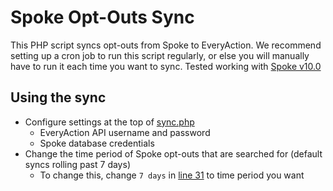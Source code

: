 # Spoke Opt-Outs Sync
This PHP script syncs opt-outs from Spoke to EveryAction. We recommend setting up a cron job to run this script regularly, or else you will manually have to run it each time you want to sync. Tested working with [Spoke v10.0](https://github.com/moveonorg/spoke)

## Using the sync
- Configure settings at the top of [sync.php](sync.php)
  - EveryAction API username and password
  - Spoke database credentials
- Change the time period of Spoke opt-outs that are searched for (default syncs rolling past 7 days)
  - To change this, change `7 days` in [line 31](sync.php#L31) to time period you want
